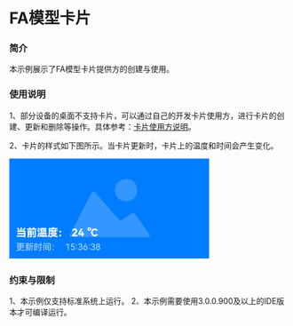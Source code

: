 # FA模型卡片

### 简介

本示例展示了FA模型卡片提供方的创建与使用。

### 使用说明

1、部分设备的桌面不支持卡片，可以通过自己的开发卡片使用方，进行卡片的创建、更新和删除等操作。具体参考：[卡片使用方说明](../eTSFormLauncher/README_zh.md)。

2、卡片的样式如下图所示。当卡片更新时，卡片上的温度和时间会产生变化。

![eTSFormExample](screenshots/eTSFormExample.png)

### 约束与限制

1、本示例仅支持标准系统上运行。
2、本示例需要使用3.0.0.900及以上的IDE版本才可编译运行。

